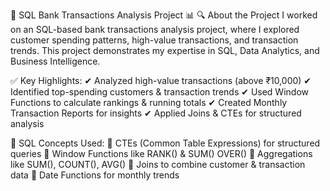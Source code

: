 🚀 SQL Bank Transactions Analysis Project 📊
🔍 About the Project
I worked on an SQL-based bank transactions analysis project, where I explored customer spending patterns, high-value transactions, and transaction trends. This project demonstrates my expertise in SQL, Data Analytics, and Business Intelligence.

✅ Key Highlights:
✔ Analyzed high-value transactions (above ₹10,000)
✔ Identified top-spending customers & transaction trends
✔ Used Window Functions to calculate rankings & running totals
✔ Created Monthly Transaction Reports for insights
✔ Applied Joins & CTEs for structured analysis

📌 SQL Concepts Used:
🔹 CTEs (Common Table Expressions) for structured queries
🔹 Window Functions like RANK() & SUM() OVER()
🔹 Aggregations like SUM(), COUNT(), AVG()
🔹 Joins to combine customer & transaction data
🔹 Date Functions for monthly trends
